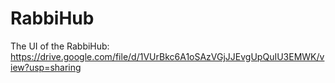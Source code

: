 # RabbiHub
The UI of the RabbiHub: https://drive.google.com/file/d/1VUrBkc6A1oSAzVGjJJEvgUpQuIU3EMWK/view?usp=sharing
